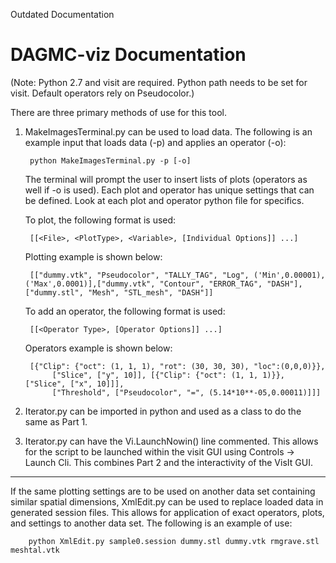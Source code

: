 Outdated Documentation


DAGMC-viz Documentation
=======================

(Note: Python 2.7 and visit are required. Python path needs to be set for visit. Default operators rely on Pseudocolor.)

There are three primary methods of use for this tool.

1. MakeImagesTerminal.py can be used to load data. The following is an example input that loads data (-p) and applies an operator (-o):
	
		python MakeImagesTerminal.py -p [-o]

    The terminal will prompt the user to insert lists of plots (operators as well if -o is used). Each plot and operator has unique settings that can be defined. Look at each plot and operator python file for specifics.

    To plot, the following format is used:

        [[<File>, <PlotType>, <Variable>, [Individual Options]] ...]

    Plotting example is shown below:

        [["dummy.vtk", "Pseudocolor", "TALLY_TAG", "Log", ('Min',0.00001), ('Max',0.0001)],["dummy.vtk", "Contour", "ERROR_TAG", "DASH"],["dummy.stl", "Mesh", "STL_mesh", "DASH"]]

    To add an operator, the following format is used:

        [[<Operator Type>, [Operator Options]] ...]

    Operators example is shown below:

        [{"Clip": {"oct": (1, 1, 1), "rot": (30, 30, 30), "loc":(0,0,0)}},
             ["Slice", ["y", 10]], [{"Clip": {"oct": (1, 1, 1)}}, ["Slice", ["x", 10]]],
             ["Threshold", ["Pseudocolor", "=", (5.14*10**-05,0.00011)]]]

2. Iterator.py can be imported in python and used as a class to do the same as Part 1.

3. Iterator.py can have the Vi.LaunchNowin() line commented. This allows for the script to be launched within the visit GUI using Controls -> Launch Cli. This combines Part 2 and the interactivity of the VisIt GUI.

----------------------------------------

If the same plotting settings are to be used on another data set containing similar spatial dimensions, XmlEdit.py can be used to replace loaded data in generated session files. This allows for application of exact operators, plots, and settings to another data set. The following is an example of use:

		python XmlEdit.py sample0.session dummy.stl dummy.vtk rmgrave.stl meshtal.vtk